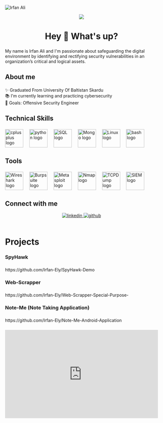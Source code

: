 
![Irfan Ali](https://github.com/Irfan-Ely/Irfan-Ely/assets/118766951/e8701c29-a6a5-439e-98f9-92616ecb8ca5)
<div align="center">
  <img src="https://visitor-badge.laobi.icu/badge?page_id=irfan-ely.irfan-ely&"  />
</div>
<h1 align="center">Hey 👋 What's up?</h1>

###


<p align="left">My name is Irfan Ali and I'm passionate about safeguarding the digital environment by identifying and rectifying security vulnerabilities in an organization’s critical and logical assets.</p>

###

<h2 align="left">About me</h2>

###

<p align="left">✨ Graduated From University Of Baltistan Skardu<br>📚 I'm currently learning and practicing cybersecurity<br>🎯 Goals: Offensive Security Engineer</p>

###

<h2 align="left">Technical Skills</h2>

###

<div align="left">

  <img src="https://cdn.jsdelivr.net/gh/devicons/devicon/icons/cplusplus/cplusplus-original.svg" height="60" alt="cplusplus logo"  />
  <img width="12" />
  <img src="https://cdn.jsdelivr.net/gh/devicons/devicon/icons/python/python-original.svg" height="60" alt="python logo"  />
  <img width="12" />

   <img src="https://github.com/Irfan-Ely/Irfan-Ely/assets/118766951/d50252f9-50f1-4129-8a72-d03f5d01112f" height="60" alt="SQL logo"  />
  <img width="12" />
<img src="https://github.com/Irfan-Ely/Irfan-Ely/assets/118766951/3ff1ef77-6540-45ed-b03d-99dc4a0c0e69" height="60" alt="Mongo logo"  />
  <img width="12" />
  <img src="https://github.com/Irfan-Ely/Irfan-Ely/assets/118766951/f41312e1-640f-40cc-9d52-3fdde3364a59" height="60" alt="Linux logo"  />
  <img width="12" />
  
  <img src="https://cdn.jsdelivr.net/gh/devicons/devicon/icons/bash/bash-original.svg" height="60" alt="bash logo"  />
</div>

###

<h2 align="left">Tools</h2>

###


<div align="left">
  <img src="https://github.com/Irfan-Ely/Irfan-Ely/assets/118766951/da655a57-12d7-4729-a4b1-a840e15caff3" height="60" alt="Wireshark logo" />
  <img width="12" />
  <img src="https://github.com/Irfan-Ely/Irfan-Ely/assets/118766951/7aee2225-9b3e-4791-b9e3-ca1894c13a2c" height="60" alt="Burpsuite logo"  />
  <img width="12" />
  <img src="https://github.com/Irfan-Ely/Irfan-Ely/assets/118766951/7508306e-bf4d-410d-92c7-727512ec0a96" height="60" alt="Metasploit logo"  />
  <img width="12"/>
  
  <img src="https://github.com/Irfan-Ely/Irfan-Ely/assets/118766951/72529aad-7f54-4ccc-a123-6be34992a277" height="60" alt="Nmap logo"  />
  <img width="12"/>
  
  <img src="https://github.com/Irfan-Ely/Irfan-Ely/assets/118766951/c1e73d81-e638-425e-8cf2-d6e931798cfc" height="60" alt="TCPDump logo"  />
  <img width="12"/>
  
  <img src="https://github.com/Irfan-Ely/Irfan-Ely/assets/118766951/f6dbc598-fde0-42fa-8721-ebe7a4f6cd2f" height="60" alt="SIEM logo"  />
  <img width="12"/>
  
 
  
</div>

## Connect with me  
<div align="center">
<a href="https://linkedin.com/in/erfan-aly" target="_blank">
<img src=https://img.shields.io/badge/linkedin-%231E77B5.svg?&style=for-the-badge&logo=linkedin&logoColor=white alt=linkedin style="margin-bottom: 5px;" />
</a>
<a href="https://github.com/Irfan-Ely" target="_blank">
<img src=https://img.shields.io/badge/github-%2324292e.svg?&style=for-the-badge&logo=github&logoColor=white alt=github style="margin-bottom: 5px;" />
</a>  
</div>  
  

<br/>  

###



<h1 align="left">Projects</h1>

###

<h3 align="left">SpyHawk</h3>

###

<p align="left">https://github.com/Irfan-Ely/SpyHawk-Demo</p>

###

<h3 align="left">Web-Scrapper</h3>

###

<p align="left">https://github.com/Irfan-Ely/Web-Scrapper-Special-Purpose-</p>


###

<h3 align="left">Note-Me (Note Taking Application)</h3>

###

<p align="left">https://github.com/Irfan-Ely/Note-Me-Android-Application</p>


###
  <iframe id="location" src="https://www.google.com/maps/embed?pb=!1m18!1m12!1m3!1d3257.025692078014!2d75.63719067513343!3d35.28048747271931!2m3!1f0!2f0!3f0!3m2!1i1024!2i768!4f13.1!3m3!1m2!1s0x38e463a59932b6ef%3A0xf00c47e7e4eab131!2sSoftware%20technology%20park%20skardu!5e0!3m2!1sen!2sus!4v1689353202843!5m2!1sen!2sus" frameborder="0" style="border:0; width: 100%; height: 290px;" allowfullscreen></iframe>
            
